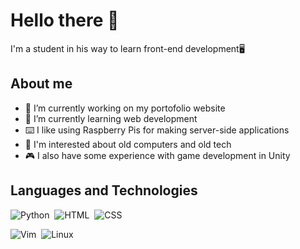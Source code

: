 # Hello there 👋
 I'm a student in his way to learn front-end development🖥️

## About me
- 🔭 I’m currently working on my portofolio website
- 🚀 I’m currently learning web development
- ⌨️ I like using Raspberry Pis for making server-side applications
- 💾 I'm interested about old computers and old tech
- 🎮 I also have some experience with game development in Unity 
<!--
- 👯 I’m looking to collaborate on ...
- 🤔 I’m looking for help with ...
- 💬 Ask me about ...
- 📫 How to reach me: ...
- 😄 Pronouns: ...

-->
## Languages and Technologies
![Python](https://img.shields.io/badge/Python-3776ab?style=for-the-badge&logo=python&logoColor=white)&nbsp;
![HTML](https://img.shields.io/badge/HTML-e54d26?style=for-the-badge&logo=html5&logoColor=white)&nbsp;
![CSS](https://img.shields.io/badge/CSS-2965f2?style=for-the-badge&logo=css3&logoColor=white)&nbsp;

![Vim](https://img.shields.io/badge/VIM-%2311AB00.svg?style=for-the-badge&logo=vim&logoColor=white)&nbsp;
![Linux](https://img.shields.io/badge/Linux-FCC624?style=for-the-badge&logo=linux&logoColor=black)&nbsp;
